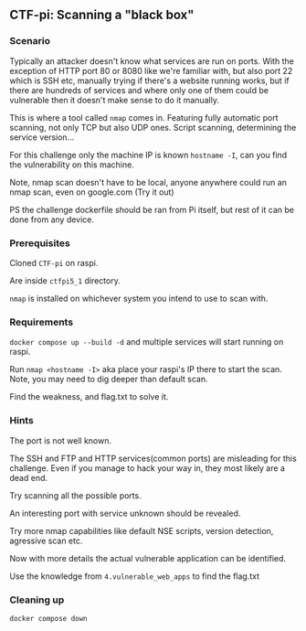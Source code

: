 ## CTF-pi: Scanning a "black box"

### Scenario

Typically an attacker doesn't know what services are run on ports. With the exception of HTTP port 80 or 8080 like we're familiar with, but also port 22 which is SSH etc, manually trying if there's a website running works, but if there are hundreds of services and where only one of them could be vulnerable then it doesn't make sense to do it manually.

This is where a tool called `nmap` comes in. Featuring fully automatic port scanning, not only TCP but also UDP ones. Script scanning, determining the service version...

For this challenge only the machine IP is known `hostname -I`, can you find the vulnerability on this machine.

Note, nmap scan doesn't have to be local, anyone anywhere could run an nmap scan, even on google.com (Try it out)

PS the challenge dockerfile should be ran from Pi itself, but rest of it can be done from any device.

### Prerequisites

Cloned `CTF-pi` on raspi.

Are inside `ctfpi5_1` directory.

`nmap` is installed on whichever system you intend to use to scan with.


### Requirements 

`docker compose up --build -d` and multiple services will start running on raspi.

Run `nmap <hostname -I>` aka place your raspi's IP there to start the scan. Note, you may need to dig deeper than default scan.

Find the weakness, and flag.txt to solve it.

### **Hints**

The port is not well known.

The SSH and FTP and HTTP services(common ports) are misleading for this challenge. Even if you manage to hack your way in, they most likely are a dead end.

Try scanning all the possible ports.

An interesting port with service unknown should be revealed.

Try more nmap capabilities like default NSE scripts, version detection, agressive scan etc.

Now with more details the actual vulnerable application can be identified.

Use the knowledge from `4.vulnerable_web_apps` to find the flag.txt

### Cleaning up

```
docker compose down
```